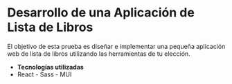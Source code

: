 #  Desarrollo de una Aplicación de Lista de Libros

El objetivo de esta prueba es diseñar e implementar una pequeña aplicación web de lista de libros utilizando las herramientas de tu elección.


- **Tecnologías utilizadas**
- React - Sass - MUI 
 
